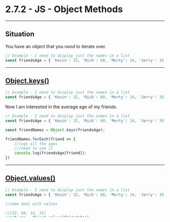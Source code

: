 # 2.7.2 - JS - Object Methods

---

## Situation

You have an object that you _need_ to iterate over.

```js
// Example - I need to display just the names in a list
const friendsAge = { 'Kevin': 32, 'Rick': 60, 'Morty': 14, 'Jerry': 35 }
```

---

## [Object.keys()](https://www.geeksforgeeks.org/object-keys-javascript/)

```js
// Example - I need to display just the names in a list
const friendsAge = { 'Kevin': 32, 'Rick': 60, 'Morty': 14, 'Jerry': 35 }

```

Now I am interested in the average age of my friends.

```js
// Example - I need to display just the names in a list
const friendsAge = { 'Kevin': 32, 'Rick': 60, 'Morty': 14, 'Jerry': 35 }

const friendNames = Object.keys(friendsAge);

friendNames.forEach(friend => {
    //logs all the ages
    ///need to use []
    console.log(friendsAge[friend]);
})

```

---

## [Object.values()](https://developer.mozilla.org/en-US/docs/Web/JavaScript/Reference/Global_Objects/Object/values)

```js
// Example - I need to display just the names in a list
const friendsAge = { 'Kevin': 32, 'Rick': 60, 'Morty': 14, 'Jerry': 35 }

//same deal with values

//[32, 60, 14, 35]
const age = Object.values(friendsAge);

//then can do operations etc on the values (eg average)
//or determining if value exists

```


other thing:arrays of object (common)
```js
const friends = [
    {name : 'Kevin', age : 32},
    {name : 'Rick', age : 60},
    {name : 'Morty', age : 14},
    {name : 'Jerry', age : 35},
]

//to sort these (has to be numbers)
friends.sort((a, b) => a.age - b.age);

//probably ways to sort by letter

```

---